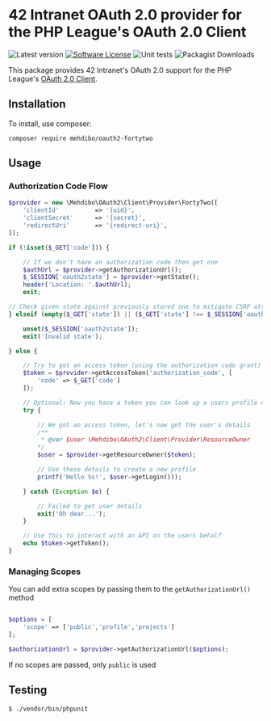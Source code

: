 # 42 Intranet OAuth 2.0 provider for the PHP League's OAuth 2.0 Client
![Latest version](https://img.shields.io/github/v/tag/mehdibo/oauth2-fortytwo)
[![Software License](https://img.shields.io/badge/license-MIT-brightgreen.svg?style=flat-square)](LICENSE.md)
![Unit tests](https://github.com/mehdibo/oauth2-fortytwo/workflows/Unit%20tests/badge.svg?branch=main)
![Packagist Downloads](https://img.shields.io/packagist/dt/mehdibo/oauth2-fortytwo)


This package provides 42 Intranet's OAuth 2.0 support for the PHP League's [OAuth 2.0 Client](https://github.com/thephpleague/oauth2-client).

## Installation

To install, use composer:

```
composer require mehdibo/oauth2-fortytwo
```

## Usage

### Authorization Code Flow

```php
$provider = new \Mehdibo\OAuth2\Client\Provider\FortyTwo([
    'clientId'          => '{uid}',
    'clientSecret'      => '{secret}',
    'redirectUri'       => '{redirect-uri}',
]);

if (!isset($_GET['code'])) {

    // If we don't have an authorization code then get one
    $authUrl = $provider->getAuthorizationUrl();
    $_SESSION['oauth2state'] = $provider->getState();
    header('Location: '.$authUrl);
    exit;

// Check given state against previously stored one to mitigate CSRF attack
} elseif (empty($_GET['state']) || ($_GET['state'] !== $_SESSION['oauth2state'])) {

    unset($_SESSION['oauth2state']);
    exit('Invalid state');

} else {

    // Try to get an access token (using the authorization code grant)
    $token = $provider->getAccessToken('authorization_code', [
        'code' => $_GET['code']
    ]);

    // Optional: Now you have a token you can look up a users profile data
    try {

        // We got an access token, let's now get the user's details
        /**
         * @var $user \Mehdibo\OAuth2\Client\Provider\ResourceOwner
        */
        $user = $provider->getResourceOwner($token);

        // Use these details to create a new profile
        printf('Hello %s!', $user->getLogin()));

    } catch (Exception $e) {

        // Failed to get user details
        exit('Oh dear...');
    }

    // Use this to interact with an API on the users behalf
    echo $token->getToken();
}
```

### Managing Scopes

You can add extra scopes by passing them to the `getAuthorizationUrl()` method

```php

$options = [
    'scope' => ['public','profile','projects']
];

$authorizationUrl = $provider->getAuthorizationUrl($options);
```

If no scopes are passed, only `public` is used

## Testing

``` bash
$ ./vendor/bin/phpunit
```